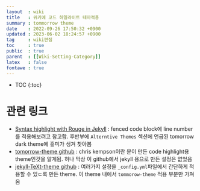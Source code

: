 ```yaml
---
layout  : wiki
title   : 위키에 코드 하일라이트 테마적용 
summary : tommorrow theme 
date    : 2022-09-26 17:50:32 +0900
updated : 2023-06-02 18:24:57 +0900
tag     : wiki편집
toc     : true
public  : true
parent  : [[Wiki-Setting-Category]] 
latex   : false
fontawe : true
---
```

* TOC
{:toc}

# 관련 링크

- [Syntax highlight with Rouge in Jekyll](https://frankindev.com/2017/03/18/syntax-highlight-with-rouge-in-jekyll/#alternative-themes) : fenced code block에 line number를 적용해보려고 참고함. 후반부에 `Alterntive Themes` 섹션에 언급된 tomorrow dark theme에 흥미가 생겨 찾아봄
- [tomorrow-theme github](https://github.com/chriskempson/tomorrow-theme) : chris kempson이란 분이 만든 code highlight용 theme인것을 알게됨. 허나 막상 이 github에서 jekyll 용으로 만든 설정은 없었음 
- [jekyll-TeXt-theme github](https://github.com/kitian616/jekyll-TeXt-theme) : 여러가지 설정을 `_config.yml`파일에서 간단하게 적용할 수 있ㄷ록 만든 theme. 이 theme 내에서 `tommorow-theme` 적용 부분만 가져옴
